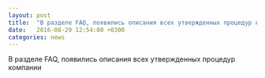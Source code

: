 ```yaml
---
layout: post
title:  "В разделе FAQ, появились описания всех утвержденных процедур компании"
date:   2016-08-29 12:54:00 +0300
categories: news
---
```

В разделе FAQ, появились описания всех утвержденных процедур компании